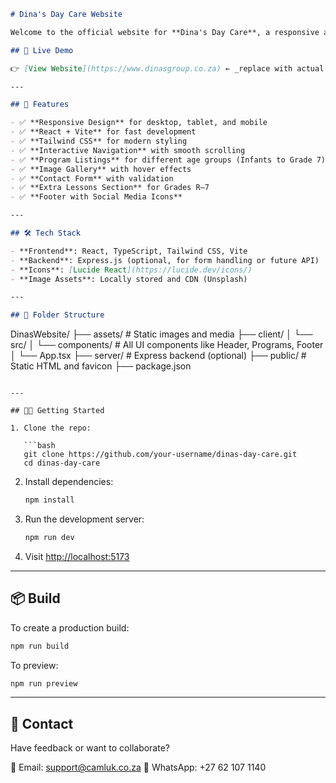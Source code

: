 ```markdown
# Dina's Day Care Website

Welcome to the official website for **Dina's Day Care**, a responsive and child-friendly web platform built to inform, engage, and serve parents interested in early childhood development programs.

## 🚀 Live Demo

👉 [View Website](https://www.dinasgroup.co.za) ← _replace with actual URL_

---

## 🧸 Features

- ✅ **Responsive Design** for desktop, tablet, and mobile
- ✅ **React + Vite** for fast development
- ✅ **Tailwind CSS** for modern styling
- ✅ **Interactive Navigation** with smooth scrolling
- ✅ **Program Listings** for different age groups (Infants to Grade 7)
- ✅ **Image Gallery** with hover effects
- ✅ **Contact Form** with validation
- ✅ **Extra Lessons Section** for Grades R–7
- ✅ **Footer with Social Media Icons**

---

## 🛠️ Tech Stack

- **Frontend**: React, TypeScript, Tailwind CSS, Vite
- **Backend**: Express.js (optional, for form handling or future API)
- **Icons**: [Lucide React](https://lucide.dev/icons/)
- **Image Assets**: Locally stored and CDN (Unsplash)

---

## 📁 Folder Structure

```

DinasWebsite/
├── assets/              # Static images and media
├── client/
│   └── src/
│       └── components/  # All UI components like Header, Programs, Footer
│       └── App.tsx
├── server/              # Express backend (optional)
├── public/              # Static HTML and favicon
├── package.json

````

---

## 🧑‍💻 Getting Started

1. Clone the repo:

   ```bash
   git clone https://github.com/your-username/dinas-day-care.git
   cd dinas-day-care
````

2. Install dependencies:

   ```bash
   npm install
   ```

3. Run the development server:

   ```bash
   npm run dev
   ```

4. Visit [http://localhost:5173](http://localhost:5173)

---

## 📦 Build

To create a production build:

```bash
npm run build
```

To preview:

```bash
npm run preview
```

---

## 📧 Contact

Have feedback or want to collaborate?

📧 Email: [support@camluk.co.za](mailto:support@camluk.co.za)
📱 WhatsApp: +27 62 107 1140
